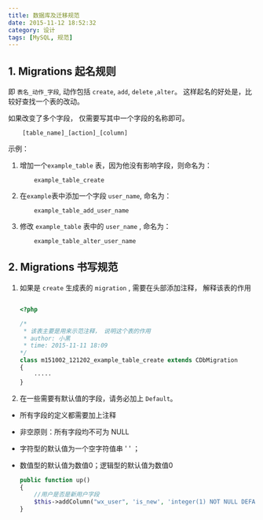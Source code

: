 ```yaml
---
title: 数据库及迁移规范
date: 2015-11-12 18:52:32
category: 设计
tags: [MySQL, 规范]
---
```


## 1. Migrations 起名规则

即 `表名_动作_字段`, 动作包括 `create`, `add`, `delete` ,`alter`。 这样起名的好处是，比较好查找一个表的改动。

如果改变了多个字段， 仅需要写其中一个字段的名称即可。

```
    [table_name]_[action]_[column]
```

示例：

1. 增加一个`example_table` 表，因为他没有影响字段，则命名为：

    ```
        example_table_create
    ```

2. 在`example`表中添加一个字段 `user_name`, 命名为：

    ```
        example_table_add_user_name
    ```

3. 修改 `example_table` 表中的 `user_name` , 命名为：

    ```
        example_table_alter_user_name
    ```

## 2. Migrations 书写规范

1. 如果是 `create` 生成表的 `migration` , 需要在头部添加注释， 解释该表的作用

    ```php

    <?php

    /*
     * 该表主要是用来示范注释， 说明这个表的作用
     * author: 小黑
     * time: 2015-11-11 18:09
    */
    class m151002_121202_example_table_create extends CDbMigration
    {
        ·····
    }

    ```

2. 在一些需要有默认值的字段，请务必加上 `Default`。


- 所有字段的定义都需要加上注释
- 非空原则：所有字段均不可为 NULL
- 字符型的默认值为一个空字符值串 ' ' ；  
- 数值型的默认值为数值0；逻辑型的默认值为数值0

    ```php
    public function up()
    {
        //用户是否是新用户字段
    	$this->addColumn("wx_user", 'is_new', 'integer(1) NOT NULL DEFAULT 0 COMMENT "是否是新用户"');
    }
    ```
